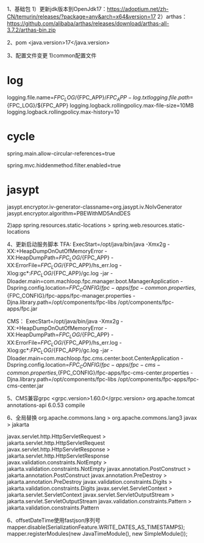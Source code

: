1、基础包
    1）更新jdk版本到OpenJdk17：https://adoptium.net/zh-CN/temurin/releases/?package=any&arch=x64&version=17
    2）arthas：https://github.com/alibaba/arthas/releases/download/arthas-all-3.7.2/arthas-bin.zip

2、pom
<java.version>17</java.version>

3、配置文件变更
1)common配置文件
# log
logging.file.name=${FPC_LOG}/${FPC_APP}/${FPC_APP}-log.txt
logging.file.path=${FPC_LOG}/${FPC_APP}
logging.logback.rollingpolicy.max-file-size=10MB
logging.logback.rollingpolicy.max-history=10

# cycle
spring.main.allow-circular-references=true

spring.mvc.hiddenmethod.filter.enabled=true

# jasypt
jasypt.encryptor.iv-generator-classname=org.jasypt.iv.NoIvGenerator
jasypt.encryptor.algorithm=PBEWithMD5AndDES

2)app
spring.resources.static-locations > spring.web.resources.static-locations

4、更新启动服务脚本
TFA:
ExecStart=/opt/java/bin/java -Xmx2g -XX:+HeapDumpOnOutOfMemoryError -XX:HeapDumpPath=${FPC_LOG}/${FPC_APP} -XX:ErrorFile=${FPC_LOG}/${FPC_APP}/hs_err.log -Xlog:gc*:${FPC_LOG}/${FPC_APP}/gc.log -jar -Dloader.main=com.machloop.fpc.manager.boot.ManagerApplication -Dspring.config.location=${FPC_CONFIG}/fpc-apps/fpc-common.properties,${FPC_CONFIG}/fpc-apps/fpc-manager.properties -Djna.library.path=/opt/components/fpc-libs /opt/components/fpc-apps/fpc.jar

CMS：
ExecStart=/opt/java/bin/java -Xmx2g -XX:+HeapDumpOnOutOfMemoryError -XX:HeapDumpPath=${FPC_LOG}/${FPC_APP} -XX:ErrorFile=${FPC_LOG}/${FPC_APP}/hs_err.log -Xlog:gc*:${FPC_LOG}/${FPC_APP}/gc.log -jar -Dloader.main=com.machloop.fpc.cms.center.boot.CenterApplication -Dspring.config.location=${FPC_CONFIG}/fpc-apps/fpc-cms-common.properties,${FPC_CONFIG}/fpc-apps/fpc-cms-center.properties -Djna.library.path=/opt/components/fpc-libs /opt/components/fpc-apps/fpc-cms-center.jar


5、CMS兼容grpc
<grpc.version>1.60.0</grpc.version>
<dependency>
    <groupId>org.apache.tomcat</groupId>
    <artifactId>annotations-api</artifactId>
    <version>6.0.53</version>
    <scope>compile</scope>
</dependency>

6、全局替换
org.apache.commons.lang > org.apache.commons.lang3
javax > jakarta

javax.servlet.http.HttpServletRequest > jakarta.servlet.http.HttpServletRequest
javax.servlet.http.HttpServletResponse > jakarta.servlet.http.HttpServletResponse
javax.validation.constraints.NotEmpty > jakarta.validation.constraints.NotEmpty
javax.annotation.PostConstruct > jakarta.annotation.PostConstruct
javax.annotation.PreDestroy > jakarta.annotation.PreDestroy
javax.validation.constraints.Digits > jakarta.validation.constraints.Digits
javax.servlet.ServletContext > jakarta.servlet.ServletContext
javax.servlet.ServletOutputStream > jakarta.servlet.ServletOutputStream
javax.validation.constraints.Pattern > jakarta.validation.constraints.Pattern

6、offsetDateTime使用fastjson序列号
mapper.disable(SerializationFeature.WRITE_DATES_AS_TIMESTAMPS);
mapper.registerModules(new JavaTimeModule(), new SimpleModule());

